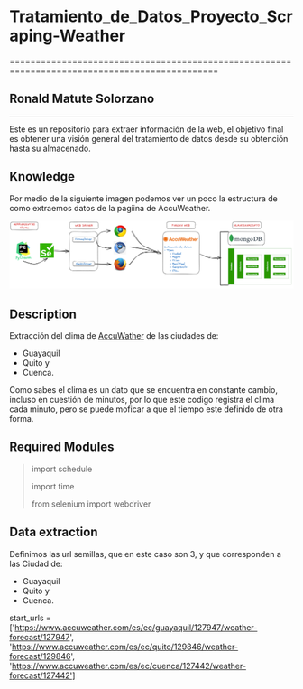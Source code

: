 # Tratamiento_de_Datos_Proyecto_Scraping-Weather

==============================================================================================
## Ronald Matute Solorzano

-----

Este es un repositorio para extraer información de la web, el objetivo final es obtener una visión general del tratamiento de datos desde su obtención hasta su almacenado.

## Knowledge
Por medio de la siguiente imagen podemos ver un poco la estructura de como extraemos datos de la pagiina de AccuWeather.

![img.png](Imagenes/img.png)

## Description

Extracción del clima de [AccuWather](https://www.accuweather.com/) de las ciudades de:
* Guayaquil 
* Quito y 
* Cuenca.

Como sabes el clima es un dato que se encuentra en constante cambio, incluso en cuestión de minutos, por lo que este codigo registra el clima cada 
minuto, pero se puede moficar a que el tiempo este definido de otra forma.

## Required Modules

>import schedule<p>
>import time<p>
>from selenium import webdriver

## Data extraction
Definimos las url semillas, que en este caso son 3, y que corresponden a las Ciudad de:
* Guayaquil 
* Quito y 
* Cuenca.
        
start_urls = ['https://www.accuweather.com/es/ec/guayaquil/127947/weather-forecast/127947',
              'https://www.accuweather.com/es/ec/quito/129846/weather-forecast/129846',
              'https://www.accuweather.com/es/ec/cuenca/127442/weather-forecast/127442']

